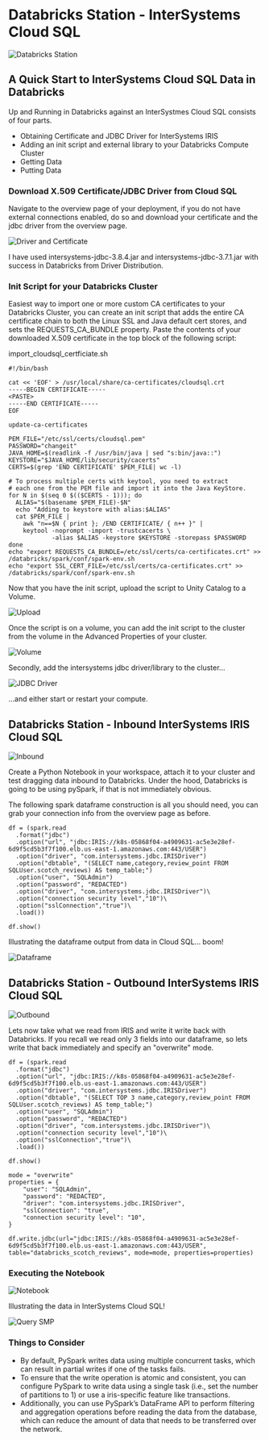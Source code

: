 # Databricks Station - InterSystems Cloud SQL
![Databricks Station](assets/databricks_station_-_intersystems_cloud_sql.png)
## A Quick Start to InterSystems Cloud SQL Data in Databricks

Up and Running in Databricks against an InterSystmes Cloud SQL consists of four parts.

- Obtaining Certificate and JDBC Driver for InterSystems IRIS
- Adding an init script and external library to your Databricks Compute Cluster
- Getting Data
- Putting Data
 

### Download X.509 Certificate/JDBC Driver from Cloud SQL
Navigate to the overview page of your deployment, if you do not have external connections enabled, do so and download your certificate and the jdbc driver from the overview page.

![Driver and Certificate](assets/drivercert.gif)

I have used intersystems-jdbc-3.8.4.jar and intersystems-jdbc-3.7.1.jar with success in Databricks from Driver Distribution.

### Init Script for your Databricks Cluster
Easiest way to import one or more custom CA certificates to your Databricks Cluster, you can create an init script that adds the entire CA certificate chain to both the Linux SSL and Java default cert stores, and sets the REQUESTS_CA_BUNDLE property. Paste the contents of your downloaded X.509 certificate in the top block of the following script:

import_cloudsql_certficiate.sh

```
#!/bin/bash

cat << 'EOF' > /usr/local/share/ca-certificates/cloudsql.crt
-----BEGIN CERTIFICATE-----
<PASTE>
-----END CERTIFICATE-----
EOF

update-ca-certificates

PEM_FILE="/etc/ssl/certs/cloudsql.pem"
PASSWORD="changeit"
JAVA_HOME=$(readlink -f /usr/bin/java | sed "s:bin/java::")
KEYSTORE="$JAVA_HOME/lib/security/cacerts"
CERTS=$(grep 'END CERTIFICATE' $PEM_FILE| wc -l)

# To process multiple certs with keytool, you need to extract
# each one from the PEM file and import it into the Java KeyStore.
for N in $(seq 0 $(($CERTS - 1))); do
  ALIAS="$(basename $PEM_FILE)-$N"
  echo "Adding to keystore with alias:$ALIAS"
  cat $PEM_FILE |
    awk "n==$N { print }; /END CERTIFICATE/ { n++ }" |
    keytool -noprompt -import -trustcacerts \
            -alias $ALIAS -keystore $KEYSTORE -storepass $PASSWORD
done
echo "export REQUESTS_CA_BUNDLE=/etc/ssl/certs/ca-certificates.crt" >> /databricks/spark/conf/spark-env.sh
echo "export SSL_CERT_FILE=/etc/ssl/certs/ca-certificates.crt" >> /databricks/spark/conf/spark-env.sh
```

Now that you have the init script, upload the script to Unity Catalog to a Volume.

![Upload](assets/upload_script_1.png)

Once the script is on a volume, you can add the init script to the cluster from the volume in the Advanced Properties of your cluster.

![Volume](assets/volume_import_2.png)

Secondly, add the intersystems jdbc driver/library to the cluster...

![JDBC Driver](assets/import_jdbc.png)

...and either start or restart your compute.

## Databricks Station - Inbound InterSystems IRIS Cloud SQL
![Inbound](assets/databricks_station_-_inbound_from_cloud_sql.png)

Create a Python Notebook in your workspace, attach it to your cluster and test dragging data inbound to Databricks.  Under the hood, Databricks is going to be using pySpark, if that is not immediately obvious.

The following spark dataframe construction is all you should need, you can grab your connection info from the overview page as before.


```
df = (spark.read
  .format("jdbc")
  .option("url", "jdbc:IRIS://k8s-05868f04-a4909631-ac5e3e28ef-6d9f5cd5b3f7f100.elb.us-east-1.amazonaws.com:443/USER")
  .option("driver", "com.intersystems.jdbc.IRISDriver")
  .option("dbtable", "(SELECT name,category,review_point FROM SQLUser.scotch_reviews) AS temp_table;") 
  .option("user", "SQLAdmin")
  .option("password", "REDACTED")
  .option("driver", "com.intersystems.jdbc.IRISDriver")\
  .option("connection security level","10")\
  .option("sslConnection","true")\
  .load())

df.show()
```

Illustrating the dataframe output from data in Cloud SQL... boom!

![Dataframe](assets/dataframe_illustrated.png)

## Databricks Station - Outbound InterSystems IRIS Cloud SQL
![Outbound](assets/databricks_station_-_outbound_to_cloud_sql.png)

Lets now take what we read from IRIS and write it write back with Databricks. If you recall we read only 3 fields into our dataframe, so lets write that back immediately and specify an "overwrite" mode.

```
df = (spark.read
  .format("jdbc")
  .option("url", "jdbc:IRIS://k8s-05868f04-a4909631-ac5e3e28ef-6d9f5cd5b3f7f100.elb.us-east-1.amazonaws.com:443/USER")
  .option("driver", "com.intersystems.jdbc.IRISDriver")
  .option("dbtable", "(SELECT TOP 3 name,category,review_point FROM SQLUser.scotch_reviews) AS temp_table;") 
  .option("user", "SQLAdmin")
  .option("password", "REDACTED")
  .option("driver", "com.intersystems.jdbc.IRISDriver")\
  .option("connection security level","10")\
  .option("sslConnection","true")\
  .load())

df.show()

mode = "overwrite"
properties = {
    "user": "SQLAdmin",
    "password": "REDACTED",
    "driver": "com.intersystems.jdbc.IRISDriver",
    "sslConnection": "true",
    "connection security level": "10",
}

df.write.jdbc(url="jdbc:IRIS://k8s-05868f04-a4909631-ac5e3e28ef-6d9f5cd5b3f7f100.elb.us-east-1.amazonaws.com:443/USER", table="databricks_scotch_reviews", mode=mode, properties=properties)
```

### Executing the Notebook

![Notebook](assets/notebook-utbound.png)
 
Illustrating the data in InterSystems Cloud SQL!

![Query SMP](assets/iris-cloudsql-smp.png)


### Things to Consider

- By default, PySpark writes data using multiple concurrent tasks, which can result in partial writes if one of the tasks fails.  
- To ensure that the write operation is atomic and consistent, you can configure PySpark to write data using a single task (i.e., set the number of partitions to 1) or use a iris-specific feature like transactions.  
- Additionally, you can use PySpark’s DataFrame API to perform filtering and aggregation operations before reading the data from the database, which can reduce the amount of data that needs to be transferred over the network.  
